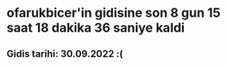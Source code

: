 # ofarukbicer'in gidisine son 8 gun 15 saat 18 dakika 36 saniye kaldi

## Gidis tarihi: 30.09.2022 :(